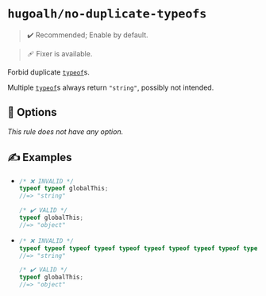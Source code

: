 # `hugoalh/no-duplicate-typeofs`

> ✔️ Recommended; Enable by default.

> 🩹 Fixer is available.

Forbid duplicate [`typeof`][ecmascript-typeof]s.

Multiple [`typeof`][ecmascript-typeof]s always return `"string"`, possibly not intended.

## 🔧 Options

*This rule does not have any option.*

## ✍️ Examples

- ```ts
  /* ❌ INVALID */
  typeof typeof globalThis;
  //=> "string"

  /* ✔️ VALID */
  typeof globalThis;
  //=> "object"
  ```
- ```ts
  /* ❌ INVALID */
  typeof typeof typeof typeof typeof typeof typeof typeof typeof typeof globalThis;
  //=> "string"

  /* ✔️ VALID */
  typeof globalThis;
  //=> "object"
  ```

[ecmascript-typeof]: https://developer.mozilla.org/en-US/docs/Web/JavaScript/Reference/Operators/typeof
